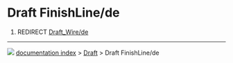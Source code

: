 # Draft FinishLine/de
1.  REDIRECT [Draft_Wire/de](Draft_Wire/de.md)



---
![](images/Button_right.svg) [documentation index](../README.md) > [Draft](Draft_Workbench.md) > Draft FinishLine/de
